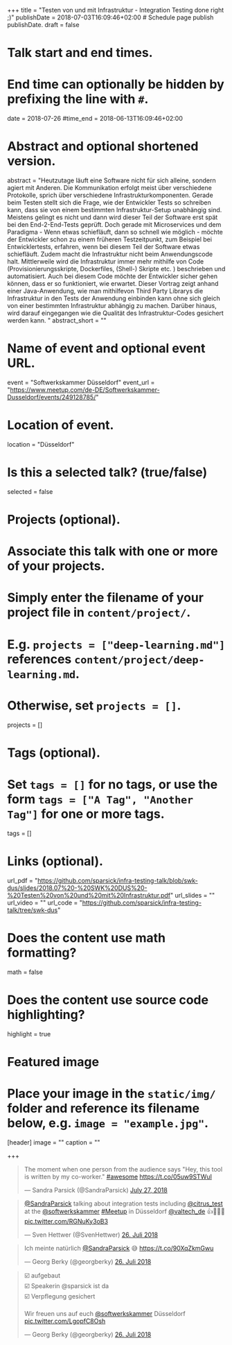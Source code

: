 +++
title = "Testen von und mit Infrastruktur - Integration Testing done right ;)"
publishDate = 2018-07-03T16:09:46+02:00  # Schedule page publish publishDate.
draft = false

# Talk start and end times.
#   End time can optionally be hidden by prefixing the line with `#`.
date = 2018-07-26
#time_end = 2018-06-13T16:09:46+02:00

# Abstract and optional shortened version.
abstract = "Heutzutage läuft eine Software nicht für sich alleine, sondern agiert mit Anderen. Die Kommunikation erfolgt meist über verschiedene Protokolle, sprich über verschiedene Infrastrukturkomponenten. Gerade beim Testen stellt sich die Frage, wie der Entwickler Tests so schreiben kann, dass sie von einem bestimmten Infrastruktur-Setup unabhängig sind. Meistens gelingt es nicht und dann wird dieser Teil der Software erst spät bei den End-2-End-Tests geprüft. Doch gerade mit Microservices und dem Paradigma - Wenn etwas schiefläuft, dann so schnell wie möglich - möchte der Entwickler schon zu einem früheren Testzeitpunkt, zum Beispiel bei Entwicklertests, erfahren, wenn bei diesem Teil der Software etwas schiefläuft. Zudem macht die Infrastruktur nicht beim Anwendungscode halt. Mittlerweile wird die Infrastruktur immer mehr mithilfe von Code (Provisionierungsskripte, Dockerfiles, (Shell-) Skripte etc. ) beschrieben und automatisiert. Auch bei diesem Code möchte der Entwickler sicher gehen können, dass er so funktioniert, wie erwartet. Dieser Vortrag zeigt anhand einer Java-Anwendung, wie man mithilfevon Third Party Librarys die Infrastruktur in den Tests der Anwendung einbinden kann ohne sich gleich von einer bestimmten Infrastruktur abhängig zu machen. Darüber hinaus, wird darauf eingegangen wie die Qualität des Infrastruktur-Codes gesichert werden kann. "
abstract_short = ""

# Name of event and optional event URL.
event = "Softwerkskammer Düsseldorf"
event_url = "https://www.meetup.com/de-DE/Softwerkskammer-Dusseldorf/events/249128785/"

# Location of event.
location = "Düsseldorf"

# Is this a selected talk? (true/false)
selected = false

# Projects (optional).
#   Associate this talk with one or more of your projects.
#   Simply enter the filename of your project file in `content/project/`.
#   E.g. `projects = ["deep-learning.md"]` references `content/project/deep-learning.md`.
#   Otherwise, set `projects = []`.
projects = []

# Tags (optional).
#   Set `tags = []` for no tags, or use the form `tags = ["A Tag", "Another Tag"]` for one or more tags.
tags = []

# Links (optional).
url_pdf = "https://github.com/sparsick/infra-testing-talk/blob/swk-dus/slides/2018.07%20-%20SWK%20DUS%20-%20Testen%20von%20und%20mit%20Infrastruktur.pdf"
url_slides = ""
url_video = ""
url_code = "https://github.com/sparsick/infra-testing-talk/tree/swk-dus"

# Does the content use math formatting?
math = false

# Does the content use source code highlighting?
highlight = true

# Featured image
# Place your image in the `static/img/` folder and reference its filename below, e.g. `image = "example.jpg"`.
[header]
image = ""
caption = ""

+++

<blockquote class="twitter-tweet" data-partner="tweetdeck"><p lang="en" dir="ltr">The moment when one person from the audience says &quot;Hey, this tool is written by my co-worker.&quot; <a href="https://twitter.com/hashtag/awesome?src=hash&amp;ref_src=twsrc%5Etfw">#awesome</a> <a href="https://t.co/05uw9STWuI">https://t.co/05uw9STWuI</a></p>&mdash; Sandra Parsick (@SandraParsick) <a href="https://twitter.com/SandraParsick/status/1022718946024271872?ref_src=twsrc%5Etfw">July 27, 2018</a></blockquote>
<script async src="https://platform.twitter.com/widgets.js" charset="utf-8"></script>

<blockquote class="twitter-tweet" data-lang="de"><p lang="de" dir="ltr"><a href="https://twitter.com/SandraParsick?ref_src=twsrc%5Etfw">@SandraParsick</a> talking about integration tests including <a href="https://twitter.com/citrus_test?ref_src=twsrc%5Etfw">@citrus_test</a> at the <a href="https://twitter.com/softwerkskammer?ref_src=twsrc%5Etfw">@softwerkskammer</a> <a href="https://twitter.com/hashtag/Meetup?src=hash&amp;ref_src=twsrc%5Etfw">#Meetup</a> in Düsseldorf <a href="https://twitter.com/valtech_de?ref_src=twsrc%5Etfw">@valtech_de</a> 👍💪💪💪 <a href="https://t.co/RGNuKy3oB3">pic.twitter.com/RGNuKy3oB3</a></p>&mdash; Sven Hettwer (@SvenHettwer) <a href="https://twitter.com/SvenHettwer/status/1022531962043617282?ref_src=twsrc%5Etfw">26. Juli 2018</a></blockquote>
<script async src="https://platform.twitter.com/widgets.js" charset="utf-8"></script>

<blockquote class="twitter-tweet" data-lang="de"><p lang="de" dir="ltr">Ich meinte natürlich <a href="https://twitter.com/SandraParsick?ref_src=twsrc%5Etfw">@SandraParsick</a> 😅 <a href="https://t.co/90XqZkmGwu">https://t.co/90XqZkmGwu</a></p>&mdash; Georg Berky (@georgberky) <a href="https://twitter.com/georgberky/status/1022508256227409920?ref_src=twsrc%5Etfw">26. Juli 2018</a></blockquote>
<script async src="https://platform.twitter.com/widgets.js" charset="utf-8"></script>

<blockquote class="twitter-tweet" data-lang="de"><p lang="de" dir="ltr">☑️ aufgebaut<br>☑️ Speakerin @sparsick ist da<br>☑️ Verpflegung gesichert<br><br>Wir freuen uns auf euch <a href="https://twitter.com/softwerkskammer?ref_src=twsrc%5Etfw">@softwerkskammer</a> Düsseldorf <a href="https://t.co/LgopfC8Osh">pic.twitter.com/LgopfC8Osh</a></p>&mdash; Georg Berky (@georgberky) <a href="https://twitter.com/georgberky/status/1022507939481968640?ref_src=twsrc%5Etfw">26. Juli 2018</a></blockquote>
<script async src="https://platform.twitter.com/widgets.js" charset="utf-8"></script>
